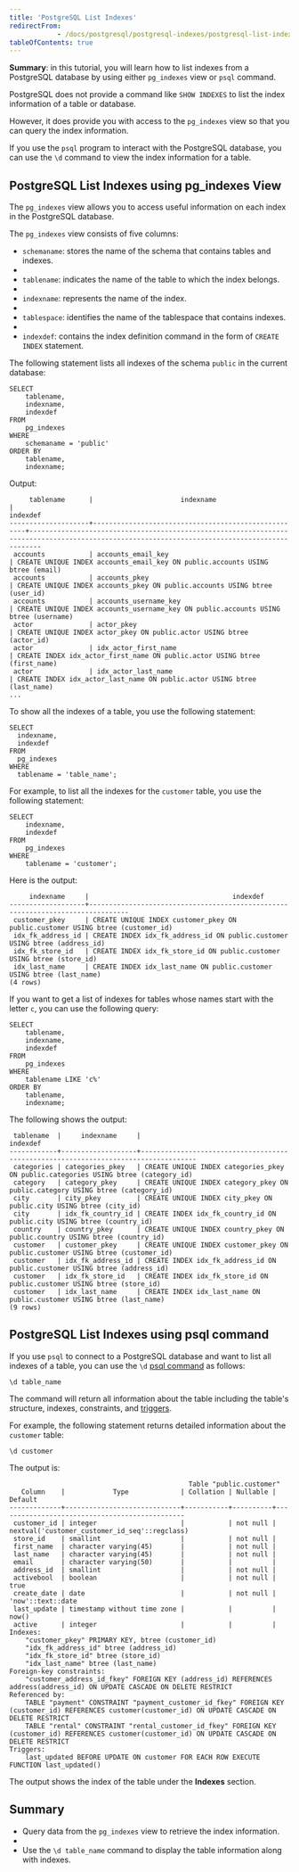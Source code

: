 ```yaml
---
title: 'PostgreSQL List Indexes'
redirectFrom: 
            - /docs/postgresql/postgresql-indexes/postgresql-list-indexes
tableOfContents: true
---
```



**Summary**: in this tutorial, you will learn how to list indexes from a PostgreSQL database by using either `pg_indexes` view or `psql` command.

PostgreSQL does not provide a command like `SHOW INDEXES` to list the index information of a table or database.

However, it does provide you with access to the `pg_indexes` view so that you can query the index information.

If you use the `psql` program to interact with the PostgreSQL database, you can use the `\d` command to view the index information for a table.

## PostgreSQL List Indexes using pg_indexes View

The `pg_indexes` view allows you to access useful information on each index in the PostgreSQL database.

The `pg_indexes` view consists of five columns:

- `schemaname`: stores the name of the schema that contains tables and indexes.
-
- `tablename`: indicates the name of the table to which the index belongs.
-
- `indexname`: represents the name of the index.
-
- `tablespace`: identifies the name of the tablespace that contains indexes.
-
- `indexdef`: contains the index definition command in the form of `CREATE INDEX` statement.

The following statement lists all indexes of the schema `public` in the current database:

```
SELECT
    tablename,
    indexname,
    indexdef
FROM
    pg_indexes
WHERE
    schemaname = 'public'
ORDER BY
    tablename,
    indexname;
```

Output:

```
     tablename      |                      indexname                      |                                                                   indexdef
--------------------+-----------------------------------------------------+-----------------------------------------------------------------------------------------------------------------------------------------------
 accounts           | accounts_email_key                                  | CREATE UNIQUE INDEX accounts_email_key ON public.accounts USING btree (email)
 accounts           | accounts_pkey                                       | CREATE UNIQUE INDEX accounts_pkey ON public.accounts USING btree (user_id)
 accounts           | accounts_username_key                               | CREATE UNIQUE INDEX accounts_username_key ON public.accounts USING btree (username)
 actor              | actor_pkey                                          | CREATE UNIQUE INDEX actor_pkey ON public.actor USING btree (actor_id)
 actor              | idx_actor_first_name                                | CREATE INDEX idx_actor_first_name ON public.actor USING btree (first_name)
 actor              | idx_actor_last_name                                 | CREATE INDEX idx_actor_last_name ON public.actor USING btree (last_name)
...
```

To show all the indexes of a table, you use the following statement:

```
SELECT
  indexname,
  indexdef
FROM
  pg_indexes
WHERE
  tablename = 'table_name';
```

For example, to list all the indexes for the `customer` table, you use the following statement:

```
SELECT
    indexname,
    indexdef
FROM
    pg_indexes
WHERE
    tablename = 'customer';
```

Here is the output:

```
     indexname     |                                    indexdef
-------------------+--------------------------------------------------------------------------------
 customer_pkey     | CREATE UNIQUE INDEX customer_pkey ON public.customer USING btree (customer_id)
 idx_fk_address_id | CREATE INDEX idx_fk_address_id ON public.customer USING btree (address_id)
 idx_fk_store_id   | CREATE INDEX idx_fk_store_id ON public.customer USING btree (store_id)
 idx_last_name     | CREATE INDEX idx_last_name ON public.customer USING btree (last_name)
(4 rows)
```

If you want to get a list of indexes for tables whose names start with the letter `c`, you can use the following query:

```
SELECT
    tablename,
    indexname,
    indexdef
FROM
    pg_indexes
WHERE
    tablename LIKE 'c%'
ORDER BY
    tablename,
    indexname;
```

The following shows the output:

```
 tablename  |     indexname     |                                      indexdef
------------+-------------------+------------------------------------------------------------------------------------
 categories | categories_pkey   | CREATE UNIQUE INDEX categories_pkey ON public.categories USING btree (category_id)
 category   | category_pkey     | CREATE UNIQUE INDEX category_pkey ON public.category USING btree (category_id)
 city       | city_pkey         | CREATE UNIQUE INDEX city_pkey ON public.city USING btree (city_id)
 city       | idx_fk_country_id | CREATE INDEX idx_fk_country_id ON public.city USING btree (country_id)
 country    | country_pkey      | CREATE UNIQUE INDEX country_pkey ON public.country USING btree (country_id)
 customer   | customer_pkey     | CREATE UNIQUE INDEX customer_pkey ON public.customer USING btree (customer_id)
 customer   | idx_fk_address_id | CREATE INDEX idx_fk_address_id ON public.customer USING btree (address_id)
 customer   | idx_fk_store_id   | CREATE INDEX idx_fk_store_id ON public.customer USING btree (store_id)
 customer   | idx_last_name     | CREATE INDEX idx_last_name ON public.customer USING btree (last_name)
(9 rows)
```

## PostgreSQL List Indexes using psql command

If you use `psql` to connect to a PostgreSQL database and want to list all indexes of a table, you can use the `\d` [psql command](/docs/postgresql/postgresql-administration/psql-commands) as follows:

```
\d table_name
```

The command will return all information about the table including the table's structure, indexes, constraints, and [triggers](/docs/postgresql/postgresql-triggers).

For example, the following statement returns detailed information about the `customer` table:

```
\d customer
```

The output is:

```
                                             Table "public.customer"
   Column    |            Type             | Collation | Nullable |                    Default
-------------+-----------------------------+-----------+----------+-----------------------------------------------
 customer_id | integer                     |           | not null | nextval('customer_customer_id_seq'::regclass)
 store_id    | smallint                    |           | not null |
 first_name  | character varying(45)       |           | not null |
 last_name   | character varying(45)       |           | not null |
 email       | character varying(50)       |           |          |
 address_id  | smallint                    |           | not null |
 activebool  | boolean                     |           | not null | true
 create_date | date                        |           | not null | 'now'::text::date
 last_update | timestamp without time zone |           |          | now()
 active      | integer                     |           |          |
Indexes:
    "customer_pkey" PRIMARY KEY, btree (customer_id)
    "idx_fk_address_id" btree (address_id)
    "idx_fk_store_id" btree (store_id)
    "idx_last_name" btree (last_name)
Foreign-key constraints:
    "customer_address_id_fkey" FOREIGN KEY (address_id) REFERENCES address(address_id) ON UPDATE CASCADE ON DELETE RESTRICT
Referenced by:
    TABLE "payment" CONSTRAINT "payment_customer_id_fkey" FOREIGN KEY (customer_id) REFERENCES customer(customer_id) ON UPDATE CASCADE ON DELETE RESTRICT
    TABLE "rental" CONSTRAINT "rental_customer_id_fkey" FOREIGN KEY (customer_id) REFERENCES customer(customer_id) ON UPDATE CASCADE ON DELETE RESTRICT
Triggers:
    last_updated BEFORE UPDATE ON customer FOR EACH ROW EXECUTE FUNCTION last_updated()
```

The output shows the index of the table under the **Indexes** section.

## Summary

- Query data from the `pg_indexes` view to retrieve the index information.
-
- Use the `\d table_name` command to display the table information along with indexes.
